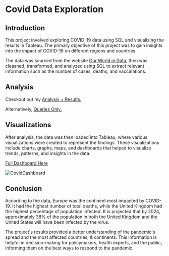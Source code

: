 # Covid Data Exploration

## Introduction
This project involved exploring COVID-19 data using SQL and visualizing the results in Tableau. The primary objective of this project was to gain insights into the impact of COVID-19 on different regions and countries.

The data was sourced from the website [Our World in Data](https://ourworldindata.org/covid-deaths), then was cleasned, transformed, and analyzed using SQL to extract relevant information such as the number of cases, deaths, and vaccinations.

## Analysis
Checkout out my [Analysis + Results.](https://github.com/JalenCanty/CovidDataExploration/blob/main/Analysis.ipynb)

Alternatively, [Queries Only.](https://github.com/JalenCanty/CovidDataExploration/blob/main/CovidData.sql)

## Visualizations
After analysis, the data was then loaded into Tableau, where various visualizations were created to represent the findings. These visualizations include charts, graphs, maps, and dashboards that helped to visualize trends, patterns, and insights in the data.

[Full Dashboard Here](https://public.tableau.com/app/profile/jalen.canty/viz/CovidDashboard_16765864256420/Dashboard1)

![CovidDashboard](https://user-images.githubusercontent.com/123619020/222254384-372c0219-843b-4142-8a43-ed2d0877e2c1.png)

## Conclusion
According to the data, Europe was the continent most impacted by COVID-19. It had the highest number of total deaths, while the United Kingdom had the highest percentage of population infected. It is projected that by 2024, approximately 38% of the population in both the United Kingdom and the United States will have been infected by the virus.

The project's results provided a better understanding of the pandemic's spread and the most affected countries, & continents. This information is helpful in decision-making for policymakers, health experts, and the public, informing them on the best ways to respond to the pandemic. 
